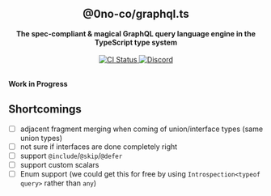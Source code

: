 <div align="center">
  <h2>@0no-co/graphql.ts</h2>
  <strong>The spec-compliant & magical GraphQL query language engine in the TypeScript type system</strong>
  <br />
  <br />
  <a href="https://github.com/0no-co/graphql.ts/actions/workflows/release.yml">
    <img alt="CI Status" src="https://github.com/0no-co/graphql.ts/actions/workflows/release.yml/badge.svg?branch=main" />
  </a>
  <a href="https://urql.dev/discord">
    <img alt="Discord" src="https://img.shields.io/discord/1082378892523864074?color=7389D8&label&logo=discord&logoColor=ffffff" />
  </a>
  <br />
  <br />
</div>

**Work in Progress**

## Shortcomings

- [ ] adjacent fragment merging when coming of union/interface types (same union types)
- [ ] not sure if interfaces are done completely right
- [ ] support `@include`/`@skip`/`@defer`
- [ ] support custom scalars
- [ ] Enum support (we could get this for free by using `Introspection<typeof query>` rather than `any`)
